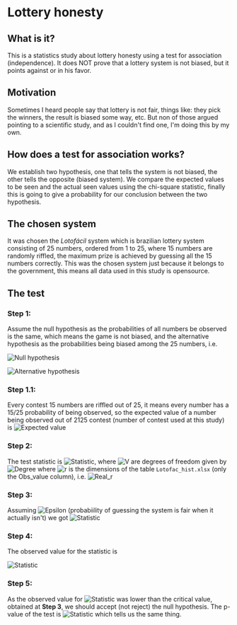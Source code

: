 # Lottery honesty

## What is it?

This is a statistics study about lottery honesty using a test for association (independence).
It does NOT prove that a lottery system is not biased, but it points against or in his favor.

## Motivation

Sometimes I heard people say that lottery is not fair, things like: they pick the winners, the result is biased some way, etc. 
But non of those argued pointing to a scientific study, and as I couldn't find one, I'm doing this by my own.

## How does a test for association works?

We establish two hypothesis, one that tells the system is not biased, the other tells the opposite (biased system).
We compare the expected values to be seen and the actual seen values using the chi-square statistic, finally this is going to give a probability for our conclusion between the two hypothesis.

## The chosen system

It was chosen the *Lotofácil* system which is brazilian lottery system consisting of 25 numbers, ordered from 1 to 25, 
where 15 numbers are randomly riffled, the maximum prize is achieved by guessing all the 15 numbers correctly.
This was the chosen system just because it belongs to the government, this means all data used in this study is opensource.

## The test

### Step 1:

Assume the null hypothesis as the probabilities of all numbers be observed is the same, 
which means the game is not biased, and the alternative hypothesis as the probabilities being biased among the 25 numbers, 
i.e. 

![Null hypothesis](https://latex.codecogs.com/svg.latex?{\color{blue}H_0:p_1=p_2=p_3=\ldots=p_{25}=\frac{15}{25}})

![Alternative hypothesis](https://latex.codecogs.com/svg.latex?{\color{blue}{H_1:p_j}\neq{\frac{15}{25}}})

### Step 1.1:

Every contest 15 numbers are riffled out of 25, it means every number has a 15/25 probability of being observed, 
so the expected value of a number being observed out of 2125 contest (number of contest used at this study) is 
![Expected value](https://latex.codecogs.com/svg.latex?{\color{blue}2125\cdot\frac{15}{25}=1275})

### Step 2:

The test statistic is ![Statistic](https://latex.codecogs.com/svg.latex?{\color{blue}\chi^{2}\text{(v)}}), 
where ![V](https://latex.codecogs.com/svg.latex?{\color{blue}v}) are degrees of freedom given by ![Degree](https://latex.codecogs.com/svg.latex?{\color{blue}{(r-1)}})
where ![r](https://latex.codecogs.com/svg.latex?{\color{blue}r}) is the dimensions of the table `Lotofac_hist.xlsx` (only the Obs_value column), 
i.e. ![Real_r](https://latex.codecogs.com/svg.latex?{\color{blue}r=25{\Rightarrow}\text{v}=24})

### Step 3:

Assuming ![Epsilon](https://latex.codecogs.com/svg.latex?{\color{blue}\alpha=0.05}) (probabiility of guessing the system is fair when it actually isn't)
we got ![Statistic](https://latex.codecogs.com/svg.latex?{\color{blue}\chi^{2}(24)=36.41503})

### Step 4:

The observed value for the statistic is 

![Statistic](https://latex.codecogs.com/svg.latex?{\color{blue}\{chi^2}=13.55765}) 

### Step 5:

As the observed value for ![Statistic](https://latex.codecogs.com/svg.latex?{\color{blue}\chi^2}) 
was lower than the critical value, obtained at **Step 3**, we should accept (not reject) the null hypothesis.
The p-value of the test is ![Statistic](https://latex.codecogs.com/svg.latex?{\color{blue}\text{p.value}=0.9560187}) which tells us the same thing. 